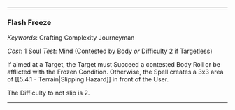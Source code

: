 ___

### Flash Freeze

*Keywords*: Crafting Complexity Journeyman

*Cost*: 1 Soul
*Test*: Mind (Contested by Body *or* Difficulty 2 if Targetless)

If aimed at a Target, the Target must Succeed a contested Body Roll or be afflicted with the Frozen Condition. Otherwise, the Spell creates a 3x3 area of [[5.4.1 - Terrain|Slipping Hazard]] in front of the User.

The Difficulty to not slip is 2.

___